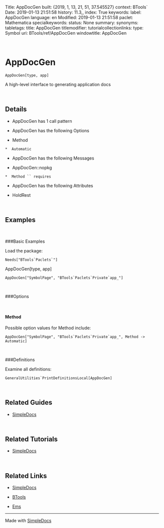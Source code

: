 Title: AppDocGen
built: {2019, 1, 13, 21, 51, 37.545527}
context: BTools`
Date: 2019-01-13 21:51:58
history: 11.3,,
index: True
keywords: 
label: AppDocGen
language: en
Modified: 2019-01-13 21:51:58
paclet: Mathematica
specialkeywords: 
status: None
summary: 
synonyms: 
tabletags: 
title: AppDocGen
titlemodifier: 
tutorialcollectionlinks: 
type: Symbol
uri: BTools/ref/AppDocGen
windowtitle: AppDocGen

<a id="appdocgen" class="Section" style="width:0;height:0;margin:0;padding:0;">&zwnj;</a>

# AppDocGen

    AppDocGen[type, app]

 A high-level interface to generating application docs

<a id="details" class="Subsection" style="width:0;height:0;margin:0;padding:0;">&zwnj;</a>

## Details

*  AppDocGen has 1 call pattern

*  AppDocGen has the following Options

  *  Method

    *  Automatic

*  AppDocGen has the following Messages

  *  AppDocGen::nopkg

    *  Method `` requires 

*  AppDocGen has the following Attributes

  *  HoldRest

<a id="examples" class="Subsection" style="width:0;height:0;margin:0;padding:0;">&zwnj;</a>

## Examples

<a id="basicexamples" class="Subsubsection" style="width:0;height:0;margin:0;padding:0;">&zwnj;</a>

###Basic Examples

Load the package:

    Needs["BTools`Paclets`"]

AppDocGen[type, app]

    AppDocGen["SymbolPage", "BTools`Paclets`Private`app_"]

<a id="options" class="Subsubsection" style="width:0;height:0;margin:0;padding:0;">&zwnj;</a>

###Options

<a id="method" class="Subsubsubsection" style="width:0;height:0;margin:0;padding:0;">&zwnj;</a>

#### Method

Possible option values for Method include:

    AppDocGen["SymbolPage", "BTools`Paclets`Private`app_", Method -> Automatic]

<a id="definitions" class="Subsubsection" style="width:0;height:0;margin:0;padding:0;">&zwnj;</a>

###Definitions

Examine all definitions:

    GeneralUtilities`PrintDefinitionsLocal[AppDocGen]

<a id="relatedguides" class="Subsection" style="width:0;height:0;margin:0;padding:0;">&zwnj;</a>

## Related Guides

*  [SimpleDocs](../guide/SimpleDocs.html)

<a id="relatedtutorials" class="Subsection" style="width:0;height:0;margin:0;padding:0;">&zwnj;</a>

## Related Tutorials

*  [SimpleDocs](../tutorial/SimpleDocs.html)

<a id="relatedlinks" class="Subsection" style="width:0;height:0;margin:0;padding:0;">&zwnj;</a>

## Related Links

*  [SimpleDocs](https://github.com/b3m2a1/SimpleDocs)

*  [BTools](https://github.com/b3m2a1/mathematica-BTools)

*  [Ems](https://github.com/b3m2a1/Ems)

---

Made with  [SimpleDocs](https://github.com/b3m2a1/SimpleDocs)
